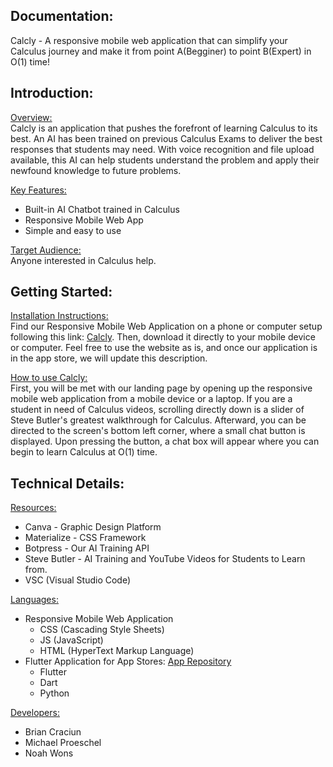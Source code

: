 Documentation:
------------------------------------------
Calcly  -  A responsive mobile web application that can simplify your Calculus journey and make it from point A(Begginer) to point B(Expert) in O(1) time!

Introduction: 
------------------------------------------

<ins>Overview:</ins>    
Calcly is an application that pushes the forefront of learning Calculus to its best. An AI has been trained on previous Calculus Exams to deliver the best responses that students may need. With voice recognition and file upload available, this AI can help students understand the problem and apply their newfound knowledge to future problems.

<ins>Key Features: </ins>   
- Built-in AI Chatbot trained in Calculus   
- Responsive Mobile Web App   
- Simple and easy to use   

<ins>Target Audience:</ins>   
Anyone interested in Calculus help.

Getting Started:
------------------------------------------
<ins>Installation Instructions:</ins>    
Find our Responsive Mobile Web Application on a phone or computer setup following this link: [Calcly](https://brianccwork.github.io/Calcly/). Then, download it directly to your mobile device or computer. Feel free to use the website as is, and once our application is in the app store, we will update this description.

<ins>How to use Calcly:</ins>   
First, you will be met with our landing page by opening up the responsive mobile web application from a mobile device or a laptop. If you are a student in need of Calculus videos, scrolling directly down is a slider of Steve Butler's greatest walkthrough for Calculus. Afterward, you can be directed to the screen's bottom left corner, where a small chat button is displayed. Upon pressing the button, a chat box will appear where you can begin to learn Calculus at O(1) time.



Technical Details:
------------------------------------------
<ins>Resources:</ins>   
- Canva - Graphic Design Platform   
- Materialize - CSS Framework    
- Botpress - Our AI Training API    
- Steve Butler - AI Training and YouTube Videos for Students to Learn from.
- VSC (Visual Studio Code)   

<ins>Languages:</ins>   
- Responsive Mobile Web Application    
  - CSS (Cascading Style Sheets)     
  - JS (JavaScript)    
  - HTML (HyperText Markup Language)    
- Flutter Application for App Stores: [App Repository](https://github.com/noahwons/Calcly)    
  - Flutter    
  - Dart    
  - Python    

<ins>Developers:</ins>   
- Brian Craciun    
- Michael Proeschel    
- Noah Wons






